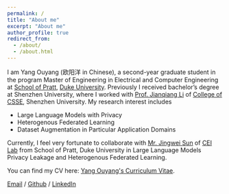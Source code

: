 ```yaml
---
permalink: /
title: "About me"
excerpt: "About me"
author_profile: true
redirect_from: 
  - /about/
  - /about.html
---
```


I am Yang Ouyang (欧阳洋 in Chinese), a second-year graduate student in the program Master of Engineering in Electrical and Computer Engineering at [School of Pratt](https://eecs.pku.edu.cn/), [Duke University](https://duke.edu/). Previously I received bachelor’s degree at Shenzhen University, where I worked with [Prof. Jianqiang Li](https://scholar.google.com/citations?user=-oVMPBwAAAAJ&hl=zh-CN) of [College of CSSE](https://csse.szu.edu.cn/#), Shenzhen University. My research interest includes 
- Large Language Models with Privacy 
- Heterogenous Federated Learning
- Dataset Augmentation in Particular Application Domains

Currently, I feel very fortunate to  collaborate with [Mr. Jingwei Sun](https://jingwei-sun.com/) of [CEI Lab](https://cei.pratt.duke.edu/) from School of Pratt, Duke University in Large Language Models Privacy Leakage and Heterogenous Federated Learning.

You can find my CV here: [Yang Ouyang's Curriculum Vitae](../assets/Yang_Ouyang_CV_March_8th.pdf).

[Email](mailto:yang.ouyang@duke.edu) / [Github](https://github.com/oyy2000) / [LinkedIn](https://www.linkedin.com/in/yang-ouyang-363425213/)

